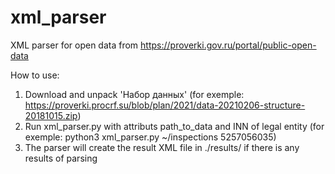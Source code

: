 # xml_parser
XML parser for open data from https://proverki.gov.ru/portal/public-open-data

How to use:
1. Download and unpack 'Набор данных' (for exemple: 
    https://proverki.procrf.su/blob/plan/2021/data-20210206-structure-20181015.zip)
2. Run xml_parser.py with attributs path_to_data and INN of legal entity (for exemple: 
    python3 xml_parser.py ~/inspections 5257056035)
3. The parser will create the result XML file in ./results/ if there is any results of 
    parsing
